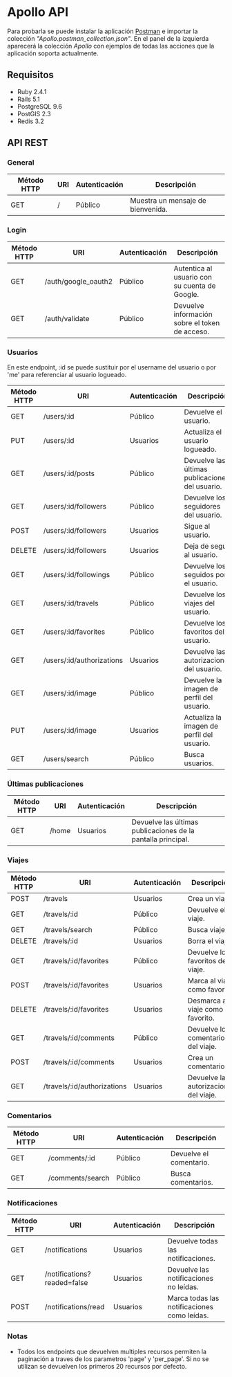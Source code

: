 # Apollo API
Para probarla se puede instalar la aplicación [Postman](https://www.getpostman.com/) e importar la colección *"Apollo.postman_collection.json"*. En el panel de la izquierda aparecerá la colección *Apollo* con ejemplos de todas las acciones que la aplicación soporta actualmente.

## Requisitos
* Ruby 2.4.1
* Rails 5.1
* PostgreSQL 9.6
* PostGIS 2.3
* Redis 3.2

## API REST
### General
Método HTTP | URI | Autenticación | Descripción
----------- | --- | ------------- | -----------
GET | / | Público | Muestra un mensaje de bienvenida.

### Login
Método HTTP | URI | Autenticación | Descripción
----------- | --- | ------------- | -----------
GET | /auth/google_oauth2 | Público | Autentica al usuario con su cuenta de Google.
GET | /auth/validate | Público | Devuelve información sobre el token de acceso.

### Usuarios
En este endpoint, :id se puede sustituir por el username del usuario o por 'me' para referenciar al usuario logueado.

Método HTTP | URI | Autenticación | Descripción
----------- | --- | ------------- | -----------
GET | /users/:id | Público | Devuelve el usuario.
PUT | /users/:id | Usuarios | Actualiza el usuario logueado.
GET | /users/:id/posts | Público | Devuelve las últimas publicaciones del usuario.
GET | /users/:id/followers | Público | Devuelve los seguidores del usuario.
POST | /users/:id/followers| Usuarios | Sigue al usuario.
DELETE | /users/:id/followers | Usuarios | Deja de seguir al usuario.
GET | /users/:id/followings | Público | Devuelve los seguidos por el usuario.
GET | /users/:id/travels | Público | Devuelve los viajes del usuario.
GET | /users/:id/favorites | Público | Devuelve los favoritos del usuario.
GET | /users/:id/authorizations | Usuarios | Devuelve las autorizaciones del usuario.
GET | /users/:id/image | Público | Devuelve la imagen de perfil del usuario.
PUT | /users/:id/image | Usuarios | Actualiza la imagen de perfil del usuario.
GET | /users/search | Público | Busca usuarios.

### Últimas publicaciones
Método HTTP | URI | Autenticación | Descripción
----------- | --- | ------------- | -----------
GET | /home | Usuarios | Devuelve las últimas publicaciones de la pantalla principal.

### Viajes
Método HTTP | URI | Autenticación | Descripción
----------- | --- | ------------- | -----------
POST | /travels | Usuarios | Crea un viaje.
GET | /travels/:id | Público | Devuelve el viaje.
GET | /travels/search | Público | Busca viajes.
DELETE | /travels/:id | Usuarios | Borra el viaje.
GET | /travels/:id/favorites | Público | Devuelve los favoritos del viaje.
POST | /travels/:id/favorites | Usuarios | Marca al viaje como favorito.
DELETE | /travels/:id/favorites | Usuarios | Desmarca al viaje como favorito.
GET | /travels/:id/comments | Público | Devuelve los comentarios del viaje.
POST | /travels/:id/comments | Usuarios | Crea un comentario.
GET | /travels/:id/authorizations | Usuarios | Devuelve las autorizaciones del viaje.

### Comentarios
Método HTTP | URI | Autenticación | Descripción
----------- | --- | ------------- | -----------
GET | /comments/:id | Público | Devuelve el comentario.
GET | /comments/search | Público | Busca comentarios.

### Notificaciones
Método HTTP | URI | Autenticación | Descripción
----------- | --- | ------------- | -----------
GET | /notifications | Usuarios | Devuelve todas las notificaciones.
GET | /notifications?readed=false | Usuarios | Devuelve las notificaciones no leídas.
POST | /notifications/read | Usuarios | Marca todas las notificaciones como leídas.

### Notas
* Todos los endpoints que devuelven multiples recursos permiten la paginación a traves de los parametros 'page' y 'per_page'. Si no se utilizan se devuelven los primeros 20 recursos por defecto.
